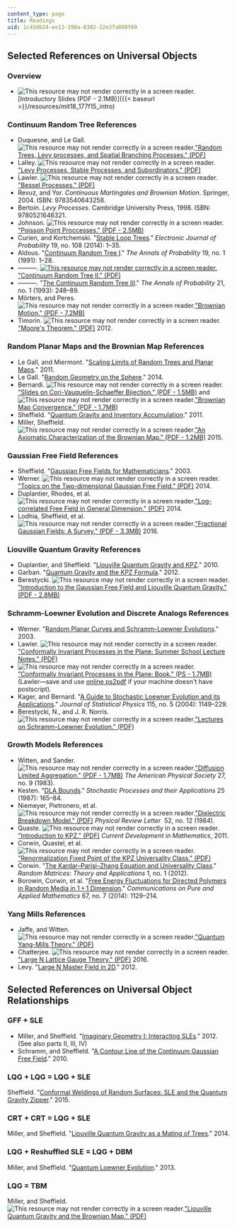 ```yaml
---
content_type: page
title: Readings
uid: 1c43d624-ee12-198a-8382-22e3fa098f69
---
```


Selected References on Universal Objects
----------------------------------------

### Overview

*   ![This resource may not render correctly in a screen reader.](/images/inacessible.gif)[Introductory Slides (PDF - 2.1MB)]({{< baseurl >}}/resources/mit18_177f15_intro)

### Continuum Random Tree References

*   Duquesne, and Le Gall. ![This resource may not render correctly in a screen reader.](/images/inacessible.gif)["Random Trees, Levy processes, and Spatial Branching Processes." (PDF)](http://www.math.u-psud.fr/~jflegall/Mono-revised.pdf)
*   Lalley. ![This resource may not render correctly in a screen reader.](/images/inacessible.gif)["Levy Processes, Stable Processes, and Subordinators." (PDF)](http://galton.uchicago.edu/~lalley/Courses/385/LevyProcesses.pdf)
*   Lawler. ![This resource may not render correctly in a screen reader.](/images/inacessible.gif)["Bessel Processes." (PDF)](http://www.math.uchicago.edu/~lawler/bessel18new.pdf)
*   Revuz, and Yor. _Continuous Martingales and Brownian Motion_. Springer, 2004. ISBN: 9783540643258.
*   Bertoin. _Levy Processes_. Cambridge University Press, 1998. ISBN: 9780521646321.
*   Johnson. ![This resource may not render correctly in a screen reader.](/images/inacessible.gif)["Poisson Point Proccesses." (PDF - 2.5MB)](http://www2.warwick.ac.uk/fac/sci/statistics/staff/academic-research/nichols/research/spatbayes/johnson_spatialpointproc.pdf)
*   Curien, and Kortchemski. "[Stable Loop Trees](http://arxiv.org/abs/1304.1044)." _Electronic Journal of Probability_ 19, no. 108 (2014): 1–35.
*   Aldous. "[Continuum Random Tree I](http://projecteuclid.org/euclid.aop/1176990534)." _The Annals of Probability_ 19, no. 1 (1991): 1–28.
*   ———. [![This resource may not render correctly in a screen reader.](/images/inacessible.gif)"Continuum Random Tree II." (PDF)](https://www.stat.berkeley.edu/users/aldous/Papers/me55.pdf)
*   ———. "[The Continuum Random Tree III](http://projecteuclid.org/euclid.aop/1176989404)." _The Annals of Probability_ 21, no. 1 (1993): 248–89.
*   Mörters, and Peres. ![This resource may not render correctly in a screen reader.](/images/inacessible.gif)["Brownian Motion." (PDF - 7.2MB)](http://research.microsoft.com/en-us/um/people/peres/brbook.pdf)
*   Timorin. ![This resource may not render correctly in a screen reader.](/images/inacessible.gif)["Moore's Theorem." (PDF)](http://arxiv.org/pdf/1001.5140v1.pdf) 2012.

### Random Planar Maps and the Brownian Map References

*   Le Gall, and Miermont. "[Scaling Limits of Random Trees and Planar Maps](http://arxiv.org/abs/1101.4856)." 2011.
*   Le Gall. "[Random Geometry on the Sphere](http://arxiv.org/abs/1403.7943)." 2014.
*   Bernardi. ![This resource may not render correctly in a screen reader.](/images/inacessible.gif)["Slides on Cori-Vauquelin-Schaeffer Bijection." (PDF - 1.5MB)](http://people.brandeis.edu/~bernardi/slides/slides-Lyon-minicourse2.pdf) and ![This resource may not render correctly in a screen reader.](/images/inacessible.gif)["Brownian Map Convergence." (PDF - 1.7MB)](http://math.mit.edu/~bernardi/slides/slides-lecture2.pdf)
*   Sheffield. "[Quantum Gravity and Inventory Accumulation](http://arxiv.org/abs/1108.2241)." 2011.
*   Miller, Sheffield. ![This resource may not render correctly in a screen reader.](/images/inacessible.gif)["An Axiomatic Characterization of the Brownian Map." (PDF - 1.2MB)](http://arxiv.org/pdf/1506.03806v1.pdf) 2015.

### Gaussian Free Field References

*   Sheffield. "[Gaussian Free Fields for Mathematicians](http://arxiv.org/abs/math/0312099)." 2003.
*   Werner. ![This resource may not render correctly in a screen reader.](/images/inacessible.gif)["Topics on the Two-dimensional Gaussian Free Field." (PDF)](https://pdfs.semanticscholar.org/2607/b47d11a2b1758063795bb33348d9f963011d.pdf) 2014.
*   Duplantier, Rhodes, et al. ![This resource may not render correctly in a screen reader.](/images/inacessible.gif)["Log-correlated Free Field in General Dimension." (PDF)](http://arxiv.org/pdf/1407.5605.pdf) 2014.
*   Lodhia, Sheffield, et al. ![This resource may not render correctly in a screen reader.](/images/inacessible.gif)["Fractional Gaussian Fields: A Survey." (PDF - 3.3MB)](http://arxiv.org/pdf/1407.5598.pdf) 2016.

### Liouville Quantum Gravity References

*   Duplantier, and Sheffield. "[Liouville Quantum Gravity and KPZ](http://arxiv.org/abs/0808.1560)." 2010.
*   Garban. "[Quantum Gravity and the KPZ Formula](http://arxiv.org/abs/1206.0212)." 2012.
*   Berestycki. ![This resource may not render correctly in a screen reader.](/images/inacessible.gif)["Introduction to the Gaussian Free Field and Liouville Quantum Gravity." (PDF - 2.8MB)](http://www.statslab.cam.ac.uk/~beresty/Articles/oxford.pdf)

### Schramm-Loewner Evolution and Discrete Analogs References

*   Werner. "[Random Planar Curves and Schramm-Loewner Evolutions](http://arxiv.org/abs/math/0303354)." 2003.
*   Lawler. ![This resource may not render correctly in a screen reader.](/images/inacessible.gif)["Conformally Invariant Processes in the Plane: Summer School Lecture Notes." (PDF)](http://users.ictp.it/~pub_off/lectures/lns017/Lawler/Lawler.pdf)
*   ![This resource may not render correctly in a screen reader.](/images/inacessible.gif)["Conformally Invariant Processes in the Plane: Book." (PS - 1.7MB)](http://www.math.cornell.edu/~lawler/book.ps) (Lawler—save and use [online ps2pdf](https://ps2pdf.com/convert.htm) if your machine doesn't have postscript).
*   Kager, and Bernard. "[A Guide to Stochastic Loewner Evolution and its Applications](http://arxiv.org/abs/math-ph/0312056)." _Journal of Statistical Physics_ 115, no. 5 (2004): 1149–229.
*   Berestycki, N., and J. R. Norris. ![This resource may not render correctly in a screen reader.](/images/inacessible.gif)["Lectures on Schramm-Loewner Evolution." (PDF)](http://www.statslab.cam.ac.uk/~beresty/Articles/sle.pdf)

### Growth Models References

*   Witten, and Sander. ![This resource may not render correctly in a screen reader.](/images/inacessible.gif)["Diffusion Limited Aggregation." (PDF - 1.7MB)](http://pmc.polytechnique.fr/pagesperso/dg/cours/biblio/PRB%2027,%205686%20%281983%29%20Witten,%20Sander%20%5BDiffusion-limited%20aggregation%5D.pdf) _The American Physical Society_ 27, no. 9 (1983).
*   Kesten. "[DLA Bounds](http://dx.doi.org/10.1016/0304-4149%2887%2990196-7)." _Stochastic Processes and their Applications_ 25 (1987): 165–84.
*   Niemeyer, Pietronero, et al. ![This resource may not render correctly in a screen reader.](/images/inacessible.gif)["Dielectric Breakdown Model." (PDF)](http://laplace.ucv.cl/Patterns/Referencias/Pietronero-prl52-1033.pdf) _Physical Review Letter_  52, no. 12 (1984).
*   Quaste. ![This resource may not render correctly in a screen reader.](/images/inacessible.gif)["Introduction to KPZ." (PDF)](http://intlpress.com/site/pub/files/_fulltext/journals/cdm/2011/2011/0001/CDM-2011-2011-0001-a003.pdf) _Current Development in Mathematics_, 2011.
*   Corwin, Quastel, et al. ![This resource may not render correctly in a screen reader.](/images/inacessible.gif)["Renormalization Fixed Point of the KPZ Universality Class." (PDF)](http://arxiv.org/pdf/1103.3422v5.pdf)
*   Corwin. "[The Kardar–Parisi–Zhang Equation and Universality Class](http://dx.doi.org/10.1142/S2010326311300014)." _Random Matrices: Theory and Applications_ 1, no. 1 (2012).
*   Borowin, Corwin, et al. "[Free Energy Fluctuations for Directed Polymers in Random Media in 1 + 1 Dimension](http://dx.doi.org/10.1002/cpa.21520)." _Communications on Pure and Applied Mathematics_ 67, no. 7 (2014): 1129–214.

### Yang Mills References

*   Jaffe, and Witten. ![This resource may not render correctly in a screen reader.](/images/inacessible.gif)["Quantum Yang-Mills Theory." (PDF)](http://www.claymath.org/sites/default/files/yangmills.pdf)
*   Chatterjee. ![This resource may not render correctly in a screen reader.](/images/inacessible.gif)["Large N Lattice Gauge Theory." (PDF)](http://arxiv.org/pdf/1502.07719.pdf) 2016.
*   Levy. "[Large N Master Field in 2D](http://arxiv.org/abs/1112.2452)." 2012.

Selected References on Universal Object Relationships
-----------------------------------------------------

### GFF + SLE

*   Miller, and Sheffield. "[Imaginary Geometry I: Interacting SLEs](http://arxiv.org/abs/1201.1496)." 2012. (See also parts II, III, IV)
*   Schramm, and Sheffield. "[A Contour Line of the Continuum Gaussian Free Field](http://arxiv.org/abs/1008.2447)." 2010.

### LQG + LQG = LQG + SLE

Sheffield. "[Conformal Weldings of Random Surfaces: SLE and the Quantum Gravity Zipper](http://arxiv.org/abs/1012.4797)." 2015.

### CRT + CRT = LQG + SLE

Miller, and Sheffield. "[Liouville Quantum Gravity as a Mating of Trees](http://arxiv.org/abs/1409.7055)." 2014.

### LQG + Reshuffled SLE = LQG + DBM

Miller, and Sheffield. "[Quantum Loewner Evolution](http://arxiv.org/abs/1312.5745)." 2013.

### LQG = TBM

Miller, and Sheffield. ![This resource may not render correctly in a screen reader.](/images/inacessible.gif)["Liouville Quantum Gravity and the Brownian Map." (PDF)](http://arxiv.org/pdf/1507.00719.pdf)